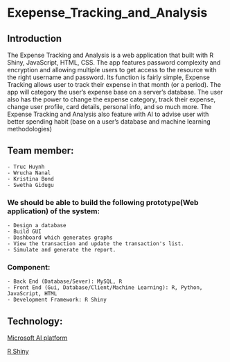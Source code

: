 # Exepense_Tracking_and_Analysis

## Introduction
The Expense Tracking and Analysis is a web application that built with R Shiny, JavaScript, HTML, CSS. The app features password complexity and encryption and allowing multiple users to get access to the resource with the right username and password. Its function is fairly simple, Expense Tracking allows user to track their expense in that month (or a period). The app will category the user’s expense base on a server’s database. The user also has the power to change the expense category, track their expense, change user profile, card details, personal info, and so much more. The Expense Tracking and Analysis also feature with AI to advise user with better spending habit (base on a user’s database and machine learning methodologies)

## Team member:
    - Truc Huynh
    - Wrucha Nanal
    - Kristina Bond
    - Swetha Gidugu


### We should be able to build the following prototype(Web application) of the system:
    - Design a database
    - Build GUI
    - Dashboard which generates graphs 
    - View the transaction and update the transaction's list.
    - Simulate and generate the report.


### Component:
    - Back End (Database/Sever): MySQL, R
    - Front End (Gui, Database/Client/Machine Learning): R, Python, JavaScript, HTML
    - Development Framework: R Shiny

## Technology:
[Microsoft AI platform](https://docs.microsoft.com/en-us/archive/msdn-magazine/2017/connect/artificial-intelligence-getting-started-with-microsoft-ai)

[R Shiny](https://shiny.rstudio.com/)
  


    
